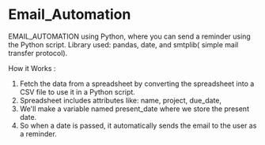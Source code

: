 # Email_Automation
EMAIL_AUTOMATION using Python, where you can send a reminder using the Python script.
Library used: pandas, date, and smtplib( simple mail transfer protocol).

How it Works :
  1. Fetch the data from a spreadsheet by converting the spreadsheet into a CSV file to use it in a Python script.
  2. Spreadsheet includes attributes like: name, project, due_date,
  3. We'll make a variable named present_date where we store the present date.
  4. So when a date is passed, it automatically sends the email to the user as a reminder.
